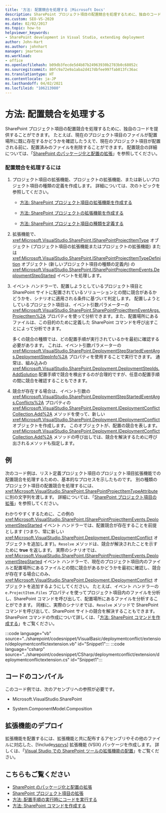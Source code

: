 ```yaml
---
title: '方法: 配置競合を処理する |Microsoft Docs'
description: SharePoint プロジェクト項目の配置競合を処理するために、独自のコードを実装する方法の例を紹介します。
ms.custom: SEO-VS-2020
ms.date: 02/02/2017
ms.topic: how-to
helpviewer_keywords:
- SharePoint development in Visual Studio, extending deployment
author: John-Hart
ms.author: johnhart
manager: jmartens
ms.workload:
- office
ms.openlocfilehash: b09db3fecde5d4b87b24963930b2783b0c68052c
ms.sourcegitcommit: 80fc9a72e9a1aba2d417dbfee997fab013fc36ac
ms.translationtype: HT
ms.contentlocale: ja-JP
ms.lasthandoff: 04/02/2021
ms.locfileid: "106213980"
---
```

# <a name="how-to-handle-deployment-conflicts"></a>方法: 配置競合を処理する
  SharePoint プロジェクト項目の配置競合を処理するために、独自のコードを提供することができます。 たとえば、現在のプロジェクト項目のファイルが配置場所に既に存在するかどうかを確認したうえで、現在のプロジェクト項目が配置される前に、配置済みのファイルを削除することができます。 配置競合の詳細については、「[SharePoint のパッケージ化と配置の拡張](../sharepoint/extending-sharepoint-packaging-and-deployment.md)」を参照してください。

### <a name="to-handle-a-deployment-conflict"></a>配置競合を処理するには

1. プロジェクト項目の拡張機能、プロジェクトの拡張機能、または新しいプロジェクト項目の種類の定義を作成します。 詳細については、次のトピックを参照してください。

    - [方法: SharePoint プロジェクト項目の拡張機能を作成する](../sharepoint/how-to-create-a-sharepoint-project-item-extension.md)

    - [方法: SharePoint プロジェクトの拡張機能を作成する](../sharepoint/how-to-create-a-sharepoint-project-extension.md)

    - [方法: SharePoint プロジェクト項目の種類を定義する](../sharepoint/how-to-define-a-sharepoint-project-item-type.md)

2. 拡張機能で、<xref:Microsoft.VisualStudio.SharePoint.ISharePointProjectItemType> オブジェクト (プロジェクト項目の拡張機能またはプロジェクトの拡張機能) または <xref:Microsoft.VisualStudio.SharePoint.ISharePointProjectItemTypeDefinition> オブジェクト (新しいプロジェクト項目の種類の定義内) の <xref:Microsoft.VisualStudio.SharePoint.ISharePointProjectItemEvents.DeploymentStepStarted> イベントを処理します。

3. イベント ハンドラーで、配置しようとしているプロジェクト項目と SharePoint サイトに配置されているソリューションとの間に競合があるかどうかを、シナリオに適用される条件に基づいて判定します。 配置しようとしているプロジェクト項目は、イベント引数パラメーターの <xref:Microsoft.VisualStudio.SharePoint.SharePointProjectItemEventArgs.ProjectItem%2A> プロパティを使って分析できます。また、配置場所にあるファイルは、この目的のために定義した SharePoint コマンドを呼び出すことによって分析できます。

     多くの競合の種類では、どの配置手順が実行されているかを最初に確認する必要があります。 これは、イベント引数パラメーターの <xref:Microsoft.VisualStudio.SharePoint.DeploymentStepStartedEventArgs.DeploymentStepInfo%2A> プロパティを使用することで実行できます。 通常は、組み込みの <xref:Microsoft.VisualStudio.SharePoint.Deployment.DeploymentStepIds.AddSolution> 配置手順で競合を検出するのが合理的ですが、任意の配置手順の間に競合を確認することもできます。

4. 競合が存在する場合は、イベント引数の <xref:Microsoft.VisualStudio.SharePoint.DeploymentStepStartedEventArgs.Conflicts%2A> プロパティの <xref:Microsoft.VisualStudio.SharePoint.Deployment.IDeploymentConflictCollection.Add%2A> メソッドを使って、新しい <xref:Microsoft.VisualStudio.SharePoint.Deployment.IDeploymentConflict> オブジェクトを作成します。 このオブジェクトが、配置の競合を表します。 <xref:Microsoft.VisualStudio.SharePoint.Deployment.IDeploymentConflictCollection.Add%2A> メソッドの呼び出しでは、競合を解決するために呼び出されるメソッドも指定します。

## <a name="example"></a>例
 次のコード例は、リスト定義プロジェクト項目のプロジェクト項目拡張機能での配置競合を処理するための、基本的なプロセスを示したものです。 別の種類のプロジェクト項目の配置競合を処理するには、<xref:Microsoft.VisualStudio.SharePoint.SharePointProjectItemTypeAttribute> に別の文字列を渡します。 詳細については、「[SharePoint プロジェクト項目の拡張](../sharepoint/extending-sharepoint-project-items.md)」を参照してください。

 わかりやすくするために、この例の <xref:Microsoft.VisualStudio.SharePoint.ISharePointProjectItemEvents.DeploymentStepStarted> イベント ハンドラーでは、配置競合が存在することを前提とします (つまり、常に新しい <xref:Microsoft.VisualStudio.SharePoint.Deployment.IDeploymentConflict> オブジェクトを追加します)。`Resolve` メソッドは、競合が解決されたことを示すために **true** を返します。 実際のシナリオでは、<xref:Microsoft.VisualStudio.SharePoint.ISharePointProjectItemEvents.DeploymentStepStarted> イベント ハンドラーで、現在のプロジェクト項目内のファイルと配置場所にあるファイルとの間に競合があるかどうかを最初に確認し、競合が存在する場合にのみ、<xref:Microsoft.VisualStudio.SharePoint.Deployment.IDeploymentConflict> オブジェクトを追加するようにしてください。 たとえば、イベント ハンドラーの `e.ProjectItem.Files` プロパティを使ってプロジェクト項目内のファイルを分析し、SharePoint コマンドを呼び出して、配置場所にあるファイルを分析することができます。 同様に、実際のシナリオでは、`Resolve` メソッドで SharePoint コマンドを呼び出して、SharePoint サイトの競合を解決することもできます。 SharePoint コマンドの作成について詳しくは、「[方法: SharePoint コマンドを作成する](../sharepoint/how-to-create-a-sharepoint-command.md)」をご覧ください。

 :::code language="vb" source="../sharepoint/codesnippet/VisualBasic/deploymentconflict/extension/deploymentconflictextension.vb" id="Snippet1":::
 :::code language="csharp" source="../sharepoint/codesnippet/CSharp/deploymentconflict/extension/deploymentconflictextension.cs" id="Snippet1":::

## <a name="compile-the-code"></a>コードのコンパイル
 このコード例では、次のアセンブリへの参照が必要です。

- Microsoft.VisualStudio.SharePoint

- System.ComponentModel.Composition

## <a name="deploy-the-extension"></a>拡張機能のデプロイ
 拡張機能を配置するには、拡張機能と共に配布するアセンブリやその他のファイルに対応した、[!include[vsprvs](../sharepoint/includes/vsprvs-md.md)] 拡張機能 (VSIX) パッケージを作成します。 詳しくは、「[Visual Studio での SharePoint ツールの拡張機能の配置](../sharepoint/deploying-extensions-for-the-sharepoint-tools-in-visual-studio.md)」をご覧ください。

## <a name="see-also"></a>こちらもご覧ください
- [SharePoint のパッケージ化と配置の拡張](../sharepoint/extending-sharepoint-packaging-and-deployment.md)
- [SharePoint プロジェクト項目の拡張](../sharepoint/extending-sharepoint-project-items.md)
- [方法: 配置手順の実行時にコードを実行する](../sharepoint/how-to-run-code-when-deployment-steps-are-executed.md)
- [方法: SharePoint コマンドを作成する](../sharepoint/how-to-create-a-sharepoint-command.md)
